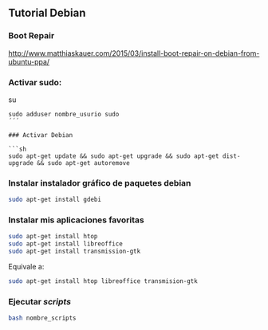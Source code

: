 ## Tutorial Debian

### Boot Repair
http://www.matthiaskauer.com/2015/03/install-boot-repair-on-debian-from-ubuntu-ppa/

### Activar sudo:

su
```apt-get install sudo
sudo adduser nombre_usurio sudo
´´´

### Activar Debian

```sh
sudo apt-get update && sudo apt-get upgrade && sudo apt-get dist-upgrade && sudo apt-get autoremove
```

### Instalar instalador gráfico de paquetes debian

```sh
sudo apt-get install gdebi
```

### Instalar mis aplicaciones favoritas

```sh
sudo apt-get install htop
sudo apt-get install libreoffice
sudo apt-get install transmission-gtk
```

Equivale a:
```sh
sudo apt-get install htop libreoffice transmision-gtk
```

### Ejecutar *scripts*

```sh
bash nombre_scripts
```
